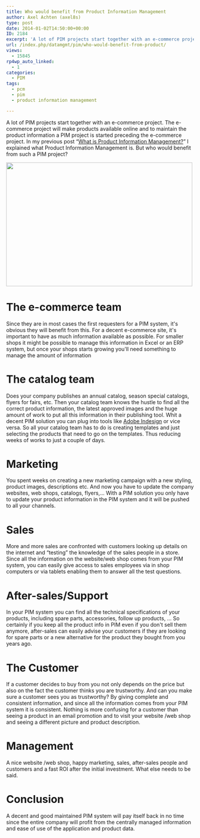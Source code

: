 ```yaml
---
title: Who would benefit from Product Information Management
author: Axel Achten (axel8s)
type: post
date: 2014-01-02T14:50:00+00:00
ID: 2184
excerpt: 'A lot of PIM projects start together with an e-commerce project. The e-commerce project will make products available online and to maintain the product information a PIM project is started preceding the e-commerce project. In my previous post "What is P&hellip;'
url: /index.php/datamgmt/pim/who-would-benefit-from-product/
views:
  - 15845
rp4wp_auto_linked:
  - 1
categories:
  - PIM
tags:
  - pcm
  - pim
  - product information management

---
```

A lot of PIM projects start together with an e-commerce project. The e-commerce project will make products available online and to maintain the product information a PIM project is started preceding the e-commerce project. In my previous post “[What is Product Information Management?][1]” I explained what Product Information Management is. But who would benefit from such a PIM project? 

<div class="image_block">
  <a href="http://farm6.staticflickr.com/5045/5322091121_204bb92a05_o.jpg"><img alt="" src="/wp-content/uploads/blogs/DataMgmt/Axel8s/PimBenefit.jpg?mtime=1388673769" width="500" height="333" /></a>
</div>

# The e-commerce team

Since they are in most cases the first requesters for a PIM system, it's obvious they will benefit from this. For a decent e-commerce site, it's important to have as much information available as possible. For smaller shops it might be possible to manage this information in Excel or an ERP system, but once your shops starts growing you'll need something to manage the amount of information

# The catalog team

Does your company publishes an annual catalog, season special catalogs, flyers for fairs, etc. Then your catalog team knows the hustle to find all the correct product information, the latest approved images and the huge amount of work to put all this information in their publishing tool. Whit a decent PIM solution you can plug into tools like [Adobe Indesign][2] or vice versa. So all your catalog team has to do is creating templates and just selecting the products that need to go on the templates. Thus reducing weeks of works to just a couple of days.

# Marketing

You spent weeks on creating a new marketing campaign with a new styling, product images, descriptions etc. And now you have to update the company websites, web shops, catalogs, flyers,... With a PIM solution you only have to update your product information in the PIM system and it will be pushed to all your channels. 

# Sales

More and more sales are confronted with customers looking up details on the internet and “testing” the knowledge of the sales people in a store. Since all the information on the website/web shop comes from your PIM system, you can easily give access to sales employees via in shop computers or via tablets enabling them to answer all the test questions.

# After-sales/Support

In your PIM system you can find all the technical specifications of your products, including spare parts, accessories, follow up products, ... So certainly if you keep all the product info in PIM even if you don't sell them anymore, after-sales can easily advise your customers if they are looking for spare parts or a new alternative for the product they bought from you years ago.

# The Customer

If a customer decides to buy from you not only depends on the price but also on the fact the customer thinks you are trustworthy. And can you make sure a customer sees you as trustworthy? By giving complete and consistent information, and since all the information comes from your PIM system it is consistent. Nothing is more confusing for a customer than seeing a product in an email promotion and to visit your website /web shop and seeing a different picture and product description.

# Management

A nice website /web shop, happy marketing, sales, after-sales people and customers and a fast ROI after the initial investment. What else needs to be said.

# Conclusion

A decent and good maintained PIM system will pay itself back in no time since the entire company will profit from the centrally managed information and ease of use of the application and product data.

 [1]: /index.php/DataMgmt/pim/what-is-product-information-management
 [2]: http://www.adobe.com/products/indesign.html